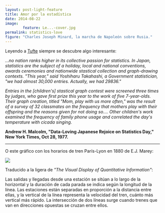 ```yaml
---
layout: post-light-feature
title: Amor por la estadística
date: 2014-08-22
image: 
        feature: Le...-cover.jpg
permalink: statistics-love
figure: "Charles Joseph Minard, la marcha de Napoleón sobre Rusia."
---
```

Leyendo a [Tufte](http://www.edwardtufte.com/tufte/books_vdqi) siempre se descubre algo interesante:

*...no nation ranks higher in its collective passion for statistics. In Japan, statistics are the subject of a holiday, local and national conventions, awards ceremonies and nationwide stastical collection and graph-drawing contexts. "This year," said Yoshiharu Takahashi, a Government statistician, "we had almost 30,000 entries. Actually, we had 29836."*

*Entries in the [children's] stastical graph contest were screened three times by judges, who gave first prize this year to the work of five 7-year-olds. Their graph creation, titled "Mom, play with us more often," was the result of a survey of 32 classmates on the frequency that mothers play with their offspring and the reasons given for not doing so.... Other children's work examined the frequency of family phone usage and correlated the day's temperature with cicada singing.*

**Andrew H. Malcolm, "Data-Loving Japanese Rejoice on Statistics Day," New York Times, Oct 28, 1977.**

---

O este gráfico con los horarios de tren París-Lyon en 1880 de E.J. Marey:

![](https://dl.dropboxusercontent.com/u/55065502/paris_train_schedule.jpg)

Traducido a la ligera de *"The Visual Display of Quantitative Information"*:

Las salidas  y llegadas desde una estación se sitúan a lo largo de la horizontal y la duración de cada parada se indica según la longitud de la línea. Las estaciones están separadas en proporción a la distancia entre ellas, y la vertical de la línea representa la velocidad del tren, cuánto más vertical más rápido. La intersección de dos líneas surge cuando trenes que van en direcciones opuestas se cruzan entre ellos.